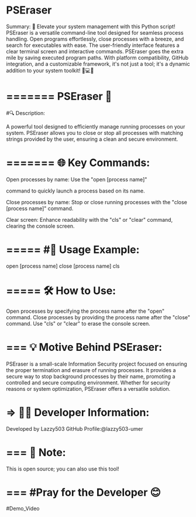 PSEraser
==========

Summary:
🚀 Elevate your system management with this Python script! PSEraser is a versatile command-line tool designed for seamless process handling. Open programs effortlessly, close processes with a breeze, and search for executables with ease. The user-friendly interface features a clear terminal screen and interactive commands. PSEraser goes the extra mile by saving executed program paths. With platform compatibility, GitHub integration, and a customizable framework, it's not just a tool; it's a dynamic addition to your system toolkit! 🔧💻✨

======= 
PSEraser 🚀
======= 

#🔍 Description:

A powerful tool designed to efficiently manage running processes on your system. PSEraser allows you to close or stop all processes with matching strings provided by the user, ensuring a clean and secure environment.

=======
🌐 Key Commands:
=======

Open processes by name: 
Use the "open [process name]" 

command to quickly launch a process based on its name.

Close processes by name:
Stop or close running processes with the "close [process name]" command.

Clear screen:
Enhance readability with the "cls" or "clear" command, clearing the console screen.

=====
#📌 Usage Example:
=====

open [process name]
close [process name]
cls

=====
🛠️ How to Use:
=====

Open processes by specifying the process name after the "open" command.
Close processes by providing the process name after the "close" command.
Use "cls" or "clear" to erase the console screen.

===
💡 Motive Behind PSEraser:
=====

PSEraser is a small-scale Information Security project focused on ensuring the proper termination and erasure of running processes. It provides a secure way to stop background processes by their name, promoting a controlled and secure computing environment. Whether for security reasons or system optimization, PSEraser offers a versatile solution.

=>
👨‍💻 Developer Information:
==
Developed by Lazzy503
GitHub Profile:@lazzy503-umer


===
🚧 Note:
===
This is open source; you can also use this tool!

===
#Pray for the Developer 😊
===

#Demo_Video


